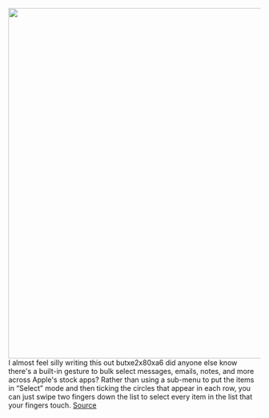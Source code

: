 <img src='https://cdn.vox-cdn.com/thumbor/PgM1Uaq2COyWt-Mcmy82Vk7W3pU=/0x0:2002x1335/1200x800/filters:focal(841x508:1161x828)/cdn.vox-cdn.com/uploads/chorus_image/image/70650775/vpavic_210916_4760_0240.0.jpg' width='700px' /><br/>
I almost feel silly writing this out butxe2x80xa6 did anyone else know there's a built-in gesture to bulk select messages, emails, notes, and more across Apple's stock apps? Rather than using a sub-menu to put the items in “Select” mode and then ticking the circles that appear in each row, you can just swipe two fingers down the list to select every item in the list that your fingers touch.
<a href='https://www.theverge.com/2022/3/21/22988703/ios-tip-select-multiple-items-apple-apps-ipados'> Source <a/>